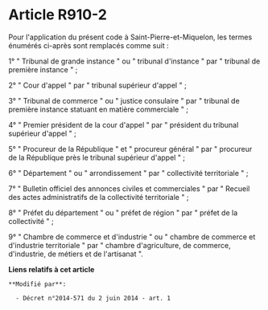 # Article R910-2

Pour l'application du présent code à Saint-Pierre-et-Miquelon, les termes énumérés ci-après sont remplacés comme suit :

1° " Tribunal de grande instance " ou " tribunal d'instance " par " tribunal de première instance " ;

2° " Cour d'appel " par " tribunal supérieur d'appel " ;

3° " Tribunal de commerce " ou " justice consulaire " par " tribunal de première instance statuant en matière commerciale " ;

4° " Premier président de la cour d'appel " par " président du tribunal supérieur d'appel " ;

5° " Procureur de la République " et " procureur général " par " procureur de la République près le tribunal supérieur
d'appel " ;

6° " Département " ou " arrondissement " par " collectivité territoriale " ;

7° " Bulletin officiel des annonces civiles et commerciales " par " Recueil des actes administratifs de la collectivité
territoriale " ;

8° " Préfet du département " ou " préfet de région " par " préfet de la collectivité " ;

9° " Chambre de commerce et d'industrie " ou " chambre de commerce et d'industrie territoriale " par " chambre d'agriculture,
de commerce, d'industrie, de métiers et de l'artisanat ".

**Liens relatifs à cet article**

	**Modifié par**:

	  - Décret n°2014-571 du 2 juin 2014 - art. 1
